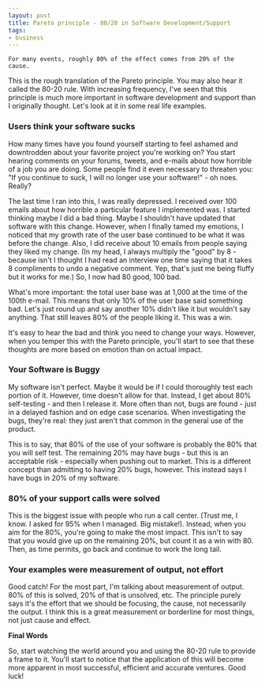 ```yaml
---
layout: post
title: Pareto principle - 80/20 in Software Development/Support
tags:
- business
---
```


    For many events, roughly 80% of the effect comes from 20% of the cause.



This is the rough translation of the Pareto principle.  You may also hear it called the 80-20 rule.  With increasing frequency, I've seen that this principle is much more important in software development and support than I originally thought.  Let's look at it in some real life examples.



### Users think your software sucks


How many times have you found yourself starting to feel ashamed and downtrodden about your favorite project you're working on?  You start hearing comments on your forums, tweets, and e-mails about how horrible of a job you are doing.  Some people find it even necessary to threaten you: "If you continue to suck, I will no longer use your software!" - oh noes.  Really?

The last time I ran into this, I was really depressed.  I received over 100 emails about how horrible a particular feature I implemented was.  I started thinking maybe I did a bad thing.  Maybe I shouldn't have updated that software with this change.  However, when I finally tamed my emotions, I noticed that my growth rate of the user base continued to be what it was before the change.  Also, I did receive about 10 emails from people saying they liked my change.  (In my head, I always multiply the "good" by 8 - because isn't I thought I had read an interview one time saying that it takes 8 compliments to undo a negative comment.  Yep, that's just me being fluffy but it works for me.)  So, I now had 80 good, 100 bad.

What's more important: the total user base was at 1,000 at the time of the 100th e-mail.  This means that only 10% of the user base said something bad.  Let's just round up and say another 10% didn't like it but wouldn't say anything.  That still leaves 80% of the people liking it.  This was a win.

It's easy to hear the bad and think you need to change your ways.  However, when you temper this with the Pareto principle, you'll start to see that these thoughts are more based on emotion than on actual impact.



### Your Software is Buggy


My software isn't perfect.  Maybe it would be if I could thoroughly test each portion of it.  However, time doesn't allow for that.  Instead, I get about 80% self-testing - and then I release it.  More often than not, bugs are found - just in a delayed fashion and on edge case scenarios.  When investigating the bugs, they're real: they just aren't that common in the general use of the product.

This is to say, that 80% of the use of your software is probably the 80% that you will self test.  The remaining 20% may have bugs - but this is an acceptable risk - especially when pushing out to market.  This is a different concept than admitting to having 20% bugs, however.  This instead says I have bugs in 20% of my software.



### 80% of your support calls were solved


This is the biggest issue with people who run a call center.  (Trust me, I know.  I asked for 95% when I managed.  Big mistake!).  Instead, when you aim for the 80%, you're going to make the most impact.  This isn't to say that you would give up on the remaining 20%, but count it as a win with 80.  Then, as time permits, go back and continue to work the long tail.



### Your examples were measurement of output, not effort


Good catch!  For the most part, I'm talking about measurement of output.  80% of this is solved, 20% of that is unsolved, etc.  The principle purely says it's the effort that we should be focusing, the cause, not necessarily the output.  I think this is a great measurement or borderline for most things, not just cause and effect.

**Final Words**

So, start watching the world around you and using the 80-20 rule to provide a frame to it.  You'll start to notice that the application of this will become more apparent in most successful, efficient and accurate ventures.  Good luck!
